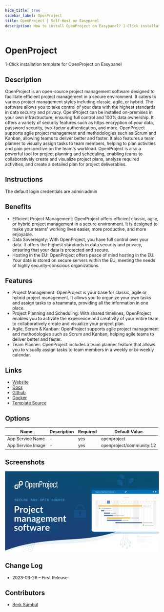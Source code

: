```yaml
---
hide_title: true
sidebar_label: OpenProject
title: OpenProject | Self-Host on Easypanel
description: How to install OpenProject on Easypanel? 1-Click installation template for OpenProject on Easypanel
---
```


<!-- generated -->

# OpenProject

1-Click installation template for OpenProject on Easypanel

## Description

OpenProject is an open-source project management software designed to facilitate efficient project management in a secure environment. It caters to various project management styles including classic, agile, or hybrid. The software allows you to take control of your data with the highest standards in data security and privacy. OpenProject can be installed on-premises in your own infrastructure, ensuring full control and 100% data ownership. It offers a variety of security features such as https encryption of your data, password security, two-factor authentication, and more. OpenProject supports agile project management and methodologies such as Scrum and Kanban, allowing teams to deliver better and faster. It also features a team planner to visually assign tasks to team members, helping to plan activities and gain perspective on the team&#39;s workload. OpenProject is also a powerful tool for project planning and scheduling, enabling teams to collaboratively create and visualize project plans, analyze required activities, and create a detailed plan for project deliverables.

## Instructions

The default login credentials are admin:admin

## Benefits

- Efficient Project Management: OpenProject offers efficient classic, agile, or hybrid project management in a secure environment. It is designed to make your teams' working lives easier, more productive, and more enjoyable.
- Data Sovereignty: With OpenProject, you have full control over your data. It offers the highest standards in data security and privacy, ensuring that your data is protected and secure.
- Hosting in the EU: OpenProject offers peace of mind hosting in the EU. Your data is stored on secure servers within the EU, meeting the needs of highly security-conscious organizations.

## Features

- Project Management: OpenProject is your base for classic, agile or hybrid project management. It allows you to organize your own tasks and assign tasks to a teammate, providing all the information in one place.
- Project Planning and Scheduling: With shared timelines, OpenProject enables you to activate the experience and creativity of your entire team to collaboratively create and visualize your project plan.
- Agile, Scrum & Kanban: OpenProject supports agile project management and methodologies such as Scrum and Kanban, helping agile teams to deliver better and faster.
- Team Planner: OpenProject includes a team planner feature that allows you to visually assign tasks to team members in a weekly or bi-weekly calendar.

## Links

- [Website](https://openproject.org/)
- [Docs](https://openproject.org/docs/)
- [Github](https://github.com/opf/openproject)
- [Docker](https://hub.docker.com/r/openproject/community)
- [Template Source](https://github.com/easypanel-io/templates/tree/main/templates/openproject)

## Options

Name | Description | Required | Default Value
-|-|-|-
App Service Name | - | yes | openproject
App Service Image | - | yes | openproject/community:12

## Screenshots

![OpenProject Screenshot](./assets/screenshot.jpg)

## Change Log

- 2023-03-26 – First Release

## Contributors

- [Berk Sümbül](https://berksmbl.com)
